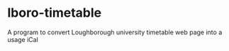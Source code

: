 lboro-timetable
===============

A program to convert Loughborough university timetable web page into a usage iCal